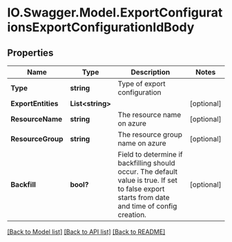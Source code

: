 # IO.Swagger.Model.ExportConfigurationsExportConfigurationIdBody
## Properties

Name | Type | Description | Notes
------------ | ------------- | ------------- | -------------
**Type** | **string** | Type of export configuration | 
**ExportEntities** | **List&lt;string&gt;** |  | [optional] 
**ResourceName** | **string** | The resource name on azure | [optional] 
**ResourceGroup** | **string** | The resource group name on azure | [optional] 
**Backfill** | **bool?** | Field to determine if backfilling should occur. The default value is true. If set to false export starts from date and time of config creation. | [optional] 

[[Back to Model list]](../README.md#documentation-for-models) [[Back to API list]](../README.md#documentation-for-api-endpoints) [[Back to README]](../README.md)

